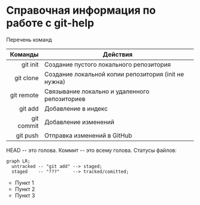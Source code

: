 # Справочная информация по работе с git-help

Перечень команд

Команды | Действия
-------------:|---------------------
git init | Создание пустого локального репозитория
git clone | Создание локальной копии репозитория (init не нужна)
git remote | Связывание локально и  удаленного репозиториев
git add | Добавление в индекс
git commit | Добавление изменений
git push| Отправка изменений в GitHub

HEAD -- это голова.
Коммит -- это всему голова.
Статусы файлов:

```mermaid
graph LR;
  untracked -- "git add" --> staged;
  staged    -- "???"     --> tracked/comitted;
```

<ul type = "circle">
<li>Пункт 1</li>
<li>Пункт 2</li>
<li>Пункт 3</li>
</ul>

